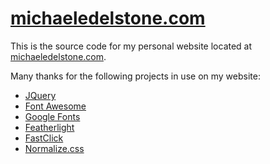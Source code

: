 # [michaeledelstone.com](http://michaeledelstone.com)

This is the source code for my personal website located at [michaeledelstone.com](http://michaeledelstone.com).

Many thanks for the following projects in use on my website:
* [JQuery](https://github.com/jquery/jquery)
* [Font Awesome](https://github.com/FortAwesome/Font-Awesome)
* [Google Fonts](https://github.com/google/fonts)
* [Featherlight](https://github.com/noelboss/featherlight)
* [FastClick](https://github.com/ftlabs/fastclick)
* [Normalize.css](https://github.com/necolas/normalize.css)
